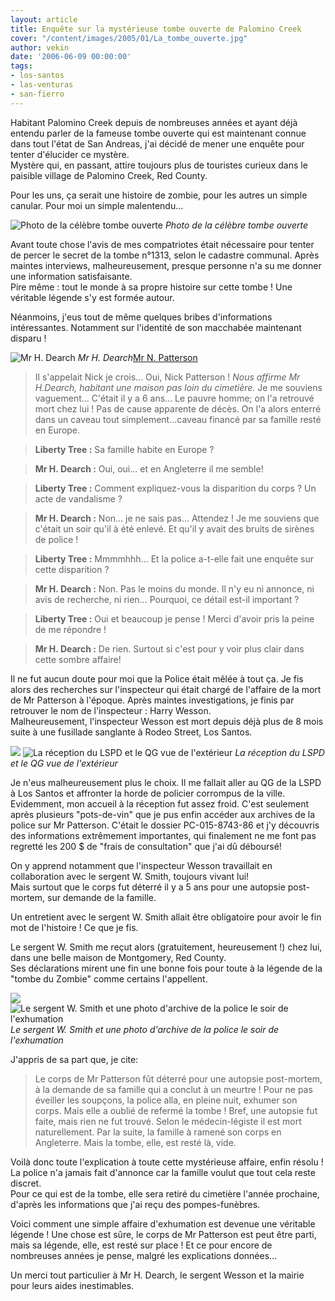 ```yaml
---
layout: article
title: Enquête sur la mystérieuse tombe ouverte de Palomino Creek
cover: "/content/images/2005/01/La_tombe_ouverte.jpg"
author: vekin
date: '2006-06-09 00:00:00'
tags:
- los-santos
- las-venturas
- san-fierro
---
```


Habitant Palomino Creek depuis de nombreuses années et ayant déjà entendu parler de la fameuse tombe ouverte qui est maintenant connue dans tout l'état de San Andreas, j'ai décidé de mener une enquête pour tenter d'élucider ce mystère.  
Mystère qui, en passant, attire toujours plus de touristes curieux dans le paisible village de Palomino Creek, Red County.

Pour les uns, ça serait une histoire de zombie, pour les autres un simple canular. Pour moi un simple malentendu...

![Photo de la célèbre tombe ouverte](/content/images/2005/01/La_tombe_ouverte.jpg)
_Photo de la célèbre tombe ouverte_

Avant toute chose l'avis de mes compatriotes était nécessaire pour tenter de percer le secret de la tombe n°1313, selon le cadastre communal. Après maintes interviews, malheureusement, presque personne n'a su me donner une information satisfaisante.  
Pire même : tout le monde à sa propre histoire sur cette tombe ! Une véritable légende s'y est formée autour.

Néanmoins, j'eus tout de même quelques bribes d'informations intéressantes. Notamment sur l'identité de son macchabée maintenant disparu !

![Mr H. Dearch](/content/images/2005/01/Mr_H__Dearch.jpg)
_Mr H. Dearch_[Mr N. Patterson](/content/images/2005/01/Mr_Nick_Patterson.jpg)

> Il s'appelait Nick je crois... Oui, Nick Patterson ! _Nous affirme Mr H.Dearch, habitant une maison pas loin du cimetière._ Je me souviens vaguement... C'était il y a 6 ans... Le pauvre homme; on l'a retrouvé mort chez lui ! Pas de cause apparente de décès. On l'a alors enterré dans un caveau tout simplement...caveau financé par sa famille resté en Europe.

> **Liberty Tree&nbsp;:** Sa famille habite en Europe ?

> **Mr H. Dearch :** Oui, oui... et en Angleterre il me semble!

> **Liberty Tree&nbsp;:** Comment expliquez-vous la disparition du corps ? Un acte de vandalisme ?

> **Mr H. Dearch :** Non... je ne sais pas... Attendez ! Je me souviens que c'était un soir qu'il à été enlevé. Et qu'il y avait des bruits de sirènes de police !

> **Liberty Tree&nbsp;:** Mmmmhhh... Et la police a-t-elle fait une enquête sur cette disparition ?

> **Mr H. Dearch :** Non. Pas le moins du monde. Il n'y eu ni annonce, ni avis de recherche, ni rien... Pourquoi, ce détail est-il important ?

> **Liberty Tree&nbsp;:** Oui et beaucoup je pense ! Merci d'avoir pris la peine de me répondre !

> **Mr H. Dearch :** De rien. Surtout si c'est pour y voir plus clair dans cette sombre affaire!

Il ne fut aucun doute pour moi que la Police était mêlée à tout ça. Je fis alors des recherches sur l'inspecteur qui était chargé de l'affaire de la mort de Mr Patterson à l'époque. Après maintes investigations, je finis par retrouver le nom de l'inspecteur : Harry Wesson.  
Malheureusement, l'inspecteur Wesson est mort depuis déjà plus de 8 mois suite à une fusillade sanglante à Rodeo Street, Los Santos.

![](/content/images/2005/01/La_reception_du_LSPD.jpg)
![La réception du LSPD et le QG vue de l'extérieur](/content/images/2005/01/LSPD_HQ.jpg)
_La réception du LSPD et le QG vue de l'extérieur_

Je n'eus malheureusement plus le choix. Il me fallait aller au QG de la LSPD à Los Santos et affronter la horde de policier corrompus de la ville. Evidemment, mon accueil à la réception fut assez froid. C'est seulement après plusieurs "pots-de-vin" que je pus enfin accéder aux archives de la police sur Mr Patterson. C'était le dossier PC-015-8743-86 et j'y découvris des informations extrêmement importantes, qui finalement ne me font pas regretté les 200 $ de "frais de consultation" que j'ai dû déboursé!

On y apprend notamment que l'inspecteur Wesson travaillait en collaboration avec le sergent W. Smith, toujours vivant lui!  
Mais surtout que le corps fut déterré il y a 5 ans pour une autopsie post-mortem, sur demande de la famille.

Un entretient avec le sergent W. Smith allait être obligatoire pour avoir le fin mot de l'histoire ! Ce que je fis.

Le sergent&nbsp;W. Smith&nbsp;me reçut alors (gratuitement, heureusement !) chez lui, dans une belle maison de Montgomery, Red County.  
Ses déclarations mirent une fin une bonne fois pour toute à la légende de la "tombe du Zombie" comme certains l'appellent.

![](/content/images/2005/01/Sergent_W__Smith.jpg)
![Le sergent W. Smith et une photo d'archive de la police le soir de l'exhumation](/content/images/2005/01/Image_d__archive_de_la_police.jpg)
_Le sergent W. Smith et une photo d'archive de la police le soir de l'exhumation_

J'appris de sa part que, je cite:

> Le corps de Mr Patterson fût déterré pour une autopsie post-mortem, à la demande de sa famille qui a conclut à un meurtre ! Pour ne pas éveiller les soupçons, la police alla, en pleine nuit, exhumer son corps. Mais elle a oublié de refermé la tombe ! Bref, une autopsie fut faite, mais rien ne fut trouvé. Selon le médecin-légiste il est mort naturellement. Par la suite, la famille à ramené son corps en Angleterre. Mais la tombe, elle, est resté là, vide.

Voilà donc toute l'explication à toute cette mystérieuse affaire, enfin résolu ! La police n'a jamais fait d'annonce car la famille voulut que tout cela reste discret.  
Pour ce qui est de la tombe, elle sera retiré du cimetière l'année prochaine, d'après les informations que j'ai reçu des pompes-funèbres.

Voici comment une simple affaire d'exhumation est devenue une véritable légende ! Une chose est sûre, le corps de Mr Patterson est peut être parti, mais sa légende, elle, est resté sur place ! Et ce pour encore de nombreuses années je pense, malgré les explications données...

Un merci tout particulier à Mr H. Dearch, le sergent Wesson et la mairie pour leurs aides inestimables.